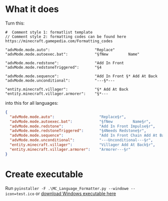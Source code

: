 # What it does

Turn this:
```
#  Comment style 1: formatlist template
// Comment style 2: formatting codes can be found here https://minecraft.gamepedia.com/Formatting_codes

"advMode.mode.auto":                    "Replace"
"advMode.mode.autoexec.bat":            "§fNew         Name"

"advMode.mode.redstone":                "Add In Front 
"advMode.mode.redstoneTriggered":       "§4

"advMode.mode.sequence":                "Add In Front §* Add At Back
"advMode.mode.unconditional":           "---§*---

"entity.minecraft.villager":            "§* Add At Back
"entity.minecraft.villager.armorer":    "§*---
```

into this for all languages:
```json
{
  "advMode.mode.auto":                    "Replace§r",
  "advMode.mode.autoexec.bat":            "§fNew         Name§r",
  "advMode.mode.redstone":                "Add In Front Impulse§r",
  "advMode.mode.redstoneTriggered":       "§4Needs Redstone§r",
  "advMode.mode.sequence":                "Add In Front Chain Add At Back§r",
  "advMode.mode.unconditional":           "---Unconditional---§r",
  "entity.minecraft.villager":            "Villager Add At Back§r",
  "entity.minecraft.villager.armorer":    "Armorer---§r"
}
```

# Create executable
Run
`pyinstaller -F .\MC_Language_Formatter.py --windowe --icon=test.ico`
or [download Windows executable here](/../../releases/latest)

